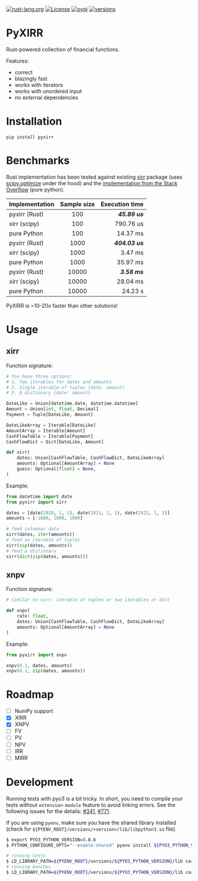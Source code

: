 [![rust-lang.org](https://img.shields.io/badge/Made%20with-Rust-red)](https://www.rust-lang.org/)
[![License](https://img.shields.io/github/license/Anexen/pyxirr.svg)](https://github.com/Anexen/pyxirr/blob/master/LICENSE)
[![pypi](https://img.shields.io/pypi/v/pyxirr.svg)](https://pypi.org/project/pyxirr/)
[![versions](https://img.shields.io/pypi/pyversions/pyxirr.svg)](https://pypi.org/project/pyxirr/)

# PyXIRR

Rust-powered collection of financial functions.

Features:

- correct
- blazingly fast
- works with iterators
- works with unordered input
- no external dependencies

# Installation

```
pip install pyxirr
```

# Benchmarks

Rust implementation has been tested against existing [xirr](https://pypi.org/project/xirr/) package
(uses [scipy.optimize](https://docs.scipy.org/doc/scipy/reference/generated/scipy.optimize.newton.html) under the hood)
and the [implementation from the Stack Overflow](https://stackoverflow.com/a/11503492) (pure python).

| Implementation | Sample size |  Execution time |
| -------------- | :---------: | --------------: |
| pyxirr (Rust)  |     100     |  **_45.89 us_** |
| xirr (scipy)   |     100     |       790.76 us |
| pure Python    |     100     |        14.37 ms |
| pyxirr (Rust)  |    1000     | **_404.03 us_** |
| xirr (scipy)   |    1000     |         3.47 ms |
| pure Python    |    1000     |        35.97 ms |
| pyxirr (Rust)  |    10000    |   **_3.58 ms_** |
| xirr (scipy)   |    10000    |        28.04 ms |
| pure Python    |    10000    |         24.23 s |

PyXIRR is ~10-20x faster than other solutions!

# Usage

## xirr

Function signature:

```python
# You have three options:
# 1. Two iterables for dates and amounts
# 2. Single iterable of tuples (date, amount)
# 3. A dictionary {date: amount}

DateLike = Union[datetime.date, datetime.datetime]
Amount = Union[int, float, Decimal]
Payment = Tuple[DateLike, Amount]

DateLikeArray = Iterable[DateLike]
AmountArray = Iterable[Amount]
CashFlowTable = Iterable[Payment]
CashFlowDict = Dict[DateLike, Amount]

def xirr(
    dates: Union[CashFlowTable, CashFlowDict, DateLikeArray]
    amounts: Optional[AmountArray] = None
    guess: Optional[float] = None,
)

```

Example:

```python
from datetime import date
from pyxirr import xirr

dates = [date(2020, 1, 1), date(2021, 1, 1), date(2022, 1, 1)]
amounts = [-1000, 1000, 1000]

# feed columnar data
xirr(dates, iter(amounts))
# feed an iterable of tuples
xirr(zip(dates, amounts))
# feed a dictionary
xirr(dict(zip(dates, amounts)))
```

## xnpv

Function signature:

```python
# similar to xirr: iterable of tuples or two iterables or dict

def xnpv(
    rate: float,
    dates: Union[CashFlowTable, CashFlowDict, DateLikeArray]
    amounts: Optional[AmountArray] = None
)

```

Example:

```python
from pyxirr import xnpv

xnpv(0.1, dates, amounts)
xnpv(0.1, zip(dates, amounts))
```

# Roadmap

- [ ] NumPy support
- [x] XIRR
- [x] XNPV
- [ ] FV
- [ ] PV
- [ ] NPV
- [ ] IRR
- [ ] MIRR

# Development

Running tests with pyo3 is a bit tricky. In short, you need to compile your tests without `extension-module` feature to avoid linking errors.
See the following issues for the details: [#341](https://github.com/PyO3/pyo3/issues/341), [#771](https://github.com/PyO3/pyo3/issues/771).

If you are using `pyenv`, make sure you have the shared library installed (check for `${PYENV_ROOT}/versions/<version>/lib/libpython3.so` file).

```bash
$ export PYO3_PYTHON_VERSION=3.8.6
$ PYTHON_CONFIGURE_OPTS="--enable-shared" pyenv install ${PYO3_PYTHON_VERSION}
```

```bash
# running tests
$ LD_LIBRARY_PATH=${PYENV_ROOT}/versions/${PYO3_PYTHON_VERSION}/lib cargo tests --no-default-features --features tests
# running benches
$ LD_LIBRARY_PATH=${PYENV_ROOT}/versions/${PYO3_PYTHON_VERSION}/lib cargo bench --no-default-features --features tests
```
